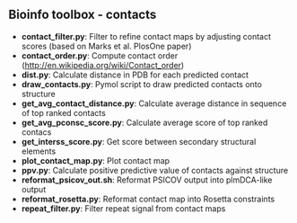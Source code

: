 Bioinfo toolbox - contacts
--------------------------

 - __contact_filter.py__: Filter to refine contact maps by adjusting contact scores (based on Marks et al. PlosOne paper)
 - __contact_order.py__: Compute contact order (http://en.wikipedia.org/wiki/Contact_order)
 - __dist.py__: Calculate distance in PDB for each predicted contact
 - __draw_contacts.py__: Pymol script to draw predicted contacts onto structure
 - __get_avg_contact_distance.py__: Calculate average distance in sequence of top ranked contacts
 - __get_avg_pconsc_score.py__: Calculate average score of top ranked contacs
 - __get_interss_score.py__: Get score between secondary structural elements
 - __plot_contact_map.py__: Plot contact map
 - __ppv.py__: Calculate positive predictive value of contacts against structure
 - __reformat_psicov_out.sh__: Reformat PSICOV output into plmDCA-like output
 - __reformat_rosetta.py__: Reformat contact map into Rosetta constraints
 - __repeat_filter.py__: Filter repeat signal from contact maps
